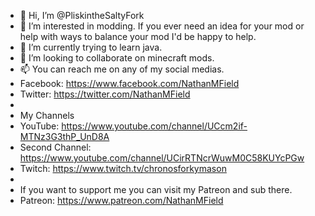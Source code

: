 - 👋 Hi, I’m @PliskintheSaltyFork
- 👀 I’m interested in modding. If you ever need an idea for your mod or help with ways to balance your mod I'd be happy to help.
- 🌱 I’m currently trying to learn java.
- 💞️ I’m looking to collaborate on minecraft mods.
- 📫 You can reach me on any of my social medias. 
- Facebook: https://www.facebook.com/NathanMField
- Twitter: https://twitter.com/NathanMField
- 
- My Channels
- YouTube: https://www.youtube.com/channel/UCcm2if-MTNz3G3thP_UnD8A
- Second Channel: https://www.youtube.com/channel/UCirRTNcrWuwM0C58KUYcPGw
- Twitch: https://www.twitch.tv/chronosforkymason
-
- If you want to support me you can visit my Patreon and sub there.
- Patreon: https://www.patreon.com/NathanMField

<!---
ChronosForkyMason/ChronosForkyMason is a ✨ special ✨ repository because its `README.md` (this file) appears on your GitHub profile.
You can click the Preview link to take a look at your changes.
--->
